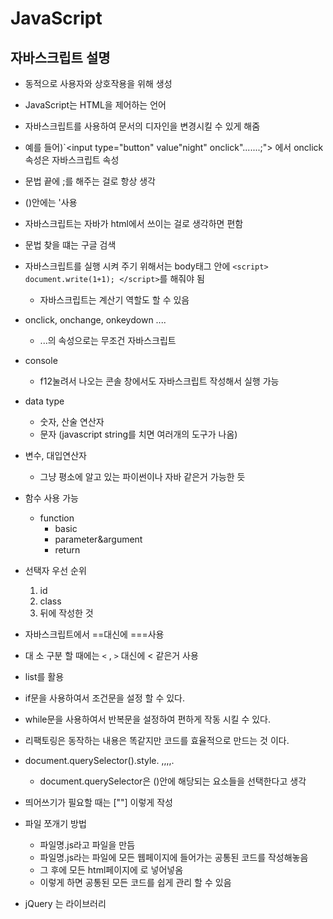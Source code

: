 # JavaScript

## 자바스크립트 설명

- 동적으로 사용자와 상호작용을 위해 생성
- JavaScript는 HTML을 제어하는 언어
- 자바스크립트를 사용하여 문서의 디자인을 변경시킬 수 있게 해줌
- 예를 들어)`<input type="button" value"night" onclick".......;"> 에서 onclick 속성은 자바스크립트 속성
- 문법 끝에 ;를 해주는 걸로 항상 생각
- ()안에는 '사용
- 자바스크립트는 자바가 html에서 쓰이는 걸로 생각하면 편함
- 문법 찾을 떄는 구글 검색

- 자바스크립트를 실행 시켜 주기 위해서는 body태그 안에 `<script> document.write(1+1); </script>`를 해줘야 됨

  - 자바스크립트는 계산기 역할도 할 수 있음

- onclick, onchange, onkeydown ....

  - ...의 속성으로는 무조건 자바스크립트

- console

  - f12눌려서 나오는 콘솔 창에서도 자바스크립트 작성해서 실행 가능

- data type

  - 숫자, 산술 연산자
  - 문자 (javascript string를 치면 여러개의 도구가 나옴)

- 변수, 대입연산자

  - 그냥 평소에 알고 있는 파이썬이나 자바 같은거 가능한 듯

- 함수 사용 가능

  - function
    - basic
    - parameter&argument
    - return

- 선택자 우선 순위

  1.  id
  2.  class
  3.  뒤에 작성한 것

- 자바스크립트에서 ==대신에 ===사용
- 대 소 구분 할 때에는 `<` , `>` 대신에 &lt; 같은거 사용
- list를 활용
- if문을 사용하여서 조건문을 설정 할 수 있다.
- while문을 사용하여서 반복문을 설정하여 편하게 작동 시킬 수 있다.

- 리팩토링은 동작하는 내용은 똑같지만 코드를 효율적으로 만드는 것 이다.

- document.querySelector().style. ,,,,.

  - document.querySelector은 ()안에 해당되는 요소들을 선택한다고 생각

- 띄어쓰기가 필요할 때는 [""] 이렇게 작성

- 파일 쪼개기 방법

  - 파일명.js라고 파일을 만듬
  - 파일명.js라는 파일에 모든 웹페이지에 들어가는 공통된 코드를 작성해놓음
  - 그 후에 모든 html페이지에 <script src="파일명.js"> </script>로 넣어넣옴
  - 이렇게 하면 공통된 모든 코드를 쉽게 관리 할 수 있음

- jQuery 는 라이브러리
